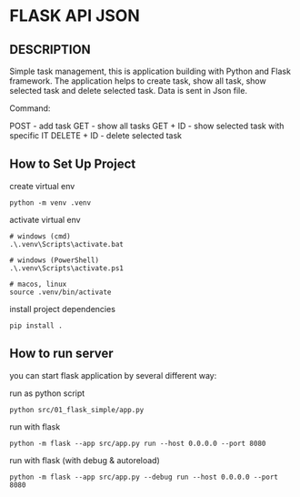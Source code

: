# FLASK API JSON
## DESCRIPTION
Simple task management, this is application building with Python and Flask framework. 
The application helps to create task, show all task, show selected task and delete selected task. 
Data is sent in Json file. 

Command:

POST - add task
GET - show all tasks
GET + ID - show selected task with specific IT 
DELETE + ID - delete selected task

## How to Set Up Project

create virtual env

`python -m venv .venv`

activate virtual env

```
# windows (cmd)
.\.venv\Scripts\activate.bat

# windows (PowerShell)
.\.venv\Scripts\activate.ps1

# macos, linux
source .venv/bin/activate
```

install project dependencies

`pip install .`

## How to run server

you can start flask application by several different way:

run as python script

`python src/01_flask_simple/app.py`

run with flask

`python -m flask --app src/app.py run --host 0.0.0.0 --port 8080`

run with flask (with debug & autoreload)

`python -m flask --app src/app.py --debug run --host 0.0.0.0 --port 8080`